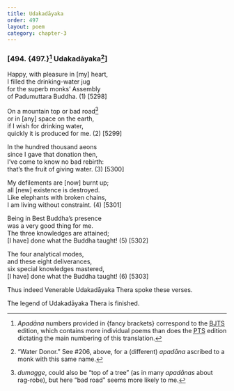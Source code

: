 ```yaml
---
title: Udakadāyaka
order: 497
layout: poem
category: chapter-3
---
```


### \[494. {497.}[^1] Udakadāyaka[^2]\]

Happy, with pleasure in \[my\] heart,  
I filled the drinking-water jug  
for the superb monks’ Assembly  
of Padumuttara Buddha. (1) \[5298\]

On a mountain top or bad road[^3]  
or in \[any\] space on the earth,  
if I wish for drinking water,  
quickly it is produced for me. (2) \[5299\]

In the hundred thousand aeons  
since I gave that donation then,  
I’ve come to know no bad rebirth:  
that’s the fruit of giving water. (3) \[5300\]

My defilements are \[now\] burnt up;  
all \[new\] existence is destroyed.  
Like elephants with broken chains,  
I am living without constraint. (4) \[5301\]

Being in Best Buddha’s presence  
was a very good thing for me.  
The three knowledges are attained;  
\[I have\] done what the Buddha taught! (5) \[5302\]

The four analytical modes,  
and these eight deliverances,  
six special knowledges mastered,  
\[I have\] done what the Buddha taught! (6) \[5303\]

Thus indeed Venerable Udakadāyaka Thera spoke these verses.

The legend of Udakadāyaka Thera is finished.

[^1]: *Apadāna* numbers provided in {fancy brackets} correspond to the <abbr title="Buddha Jayanthi Tripitaka Series">BJTS</abbr> edition, which contains more individual poems than does the <abbr title="Pali Text Society">PTS</abbr> edition dictating the main numbering of this translation.

[^2]: “Water Donor.” See \#206, above, for a (different) *apadāna* ascribed to a monk with this same name.

[^3]: *dumagge*, could also be “top of a tree” (as in many *apadānas* about rag-robe), but here “bad road" seems more likely to me.
